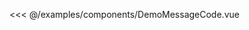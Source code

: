 <!--
 * @Description: 无
 * @Author: Sue
 * @Date: 2020-09-22 14:26:18
 * @LastEditors: Sue
 * @LastEditTime: 2020-10-15 13:49:11
-->
<DemoBlock title="Message" desc="弹框">
   <DemoMessage />

  <highlight-code slot="code" lang="vue">

<<< @/examples/components/DemoMessageCode.vue

  </highlight-code>
</DemoBlock>

<DemoTable title="参数" :tableBody="tableBody" :tableHead="tableHead"/>
<DemoTable title="Slots" :tableBody="slotBody" :tableHead="slotHead"/>

<script>
  export default {
    data() {
      return {
        //表头为字符串，写法和md一样，中间以`|`间隔就行
        tableHead: `参数 | 说明 | 类型 | 可选值 | 默认值`,
        //表格数据为数组，其中每一项为字符串，代表每一行要展示的数据，写法也和md一样，中间以`|`间隔就行
        tableBody: [
          `value/v-model | value | Boolean | - | -`,
          `type | 弹框类型 | String | alert,confirm | alert`,
          `icon | 关闭按钮图标 | String | - | ym_icon_close`,
          `isClose | 显示关闭按钮 | Boolean | - | -`,
          `title | 弹框标题 | String | - |  -`,
          `content | 弹框内容 | String | - |  -`,
          `direction | 正文对齐方式 | text-align可选值 | - |  left`,
          `head | 头部内容 | HTML代码 | - |  -`,
          `cancelText | 取消按钮文字 | Number | - |  取消`,
          `confirmText | 确定按钮文字 | Number | - |  确定`,
          `closeOnClickOverlay | 是否点击遮罩关闭 | Boolean | - |  -`,
        ],      
        //表头为字符串，写法和md一样，中间以`|`间隔就行
        slotHead: `插槽名 | 说明 | 参数 `,
        //表格数据为数组，其中每一项为字符串，代表每一行要展示的数据，写法也和md一样，中间以`|`间隔就行
        slotBody: [
          `默认插槽(default) | 弹框主体| -`,
          `header | 弹框头部（无边距）| -`,
          `head | 弹框主体头部（有边距）| -`,
          `btn | 底部按钮| -`,
        ],
      }
    },

  }
</script>

